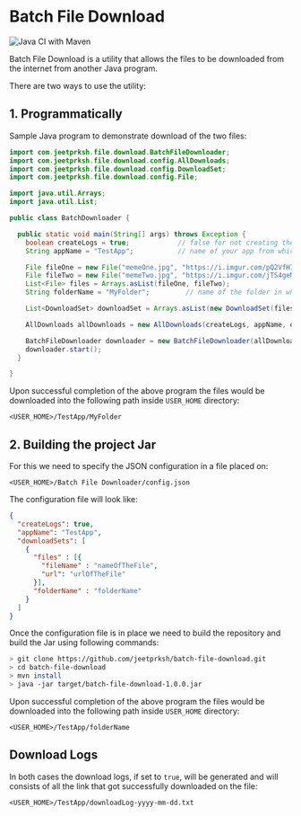 # Batch File Download

![Java CI with Maven](https://github.com/jeetprksh/batch-file-download/workflows/Java%20CI%20with%20Maven/badge.svg?branch=master)

Batch File Download is a utility that allows the files to be downloaded from the internet from another Java program.

There are two ways to use the utility:

## 1. Programmatically

Sample Java program to demonstrate download of the two files: 

```java
import com.jeetprksh.file.download.BatchFileDownloader;
import com.jeetprksh.file.download.config.AllDownloads;
import com.jeetprksh.file.download.config.DownloadSet;
import com.jeetprksh.file.download.config.File;

import java.util.Arrays;
import java.util.List;

public class BatchDownloader {

  public static void main(String[] args) throws Exception {
    boolean createLogs = true;            // false for not creating the logs for downloaded files
    String appName = "TestApp";           // name of your app from which the files are being downloaded

    File fileOne = new File("memeOne.jpg", "https://i.imgur.com/pQ2VfHI.jpg");
    File fileTwo = new File("memeTwo.jpg", "https://i.imgur.com/jTS4geM.jpeg");
    List<File> files = Arrays.asList(fileOne, fileTwo);
    String folderName = "MyFolder";         // name of the folder in which the above two files will be saved once downloaded

    List<DownloadSet> downloadSet = Arrays.asList(new DownloadSet(files, folderName));

    AllDownloads allDownloads = new AllDownloads(createLogs, appName, downloadSet);

    BatchFileDownloader downloader = new BatchFileDownloader(allDownloads);
    downloader.start();
  }

}
```

Upon successful completion of the above program the files would be downloaded into the following path inside `USER_HOME` directory:

`<USER_HOME>/TestApp/MyFolder`

## 2. Building the project Jar

For this we need to specify the JSON configuration in a file placed on:

`<USER_HOME>/Batch File Downloader/config.json`

The configuration file will look like:

```json
{
  "createLogs": true,
  "appName": "TestApp",
  "downloadSets": [
    {
      "files" : [{
        "fileName" : "nameOfTheFile",
        "url": "urlOfTheFile"
      }],
      "folderName" : "folderName"
    }
  ]
}
```

Once the configuration file is in place we need to build the repository and build the Jar
using following commands:

```sh
> git clone https://github.com/jeetprksh/batch-file-download.git
> cd batch-file-download
> mvn install
> java -jar target/batch-file-download-1.0.0.jar
```

Upon successful completion of the above program the files would be downloaded into the following path inside `USER_HOME` directory:

`<USER_HOME>/TestApp/folderName`

## Download Logs

In both cases the download logs, if set to `true`, will be generated and will consists of all the link that got successfully downloaded on the file:

`<USER_HOME>/TestApp/downloadLog-yyyy-mm-dd.txt`
